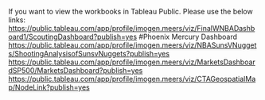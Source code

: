 If you want to view the workbooks in Tableau Public. Please use the below links:
https://public.tableau.com/app/profile/imogen.meers/viz/FinalWNBADashboard1/ScoutingDashboard?publish=yes #Phoenix Mercury Dashboard
https://public.tableau.com/app/profile/imogen.meers/viz/NBASunsVNuggets/ShootingAnalysisofSunsvNuggets?publish=yes
https://public.tableau.com/app/profile/imogen.meers/viz/MarketsDashboardSP500/MarketsDashboard?publish=yes
https://public.tableau.com/app/profile/imogen.meers/viz/CTAGeospatialMap/NodeLink?publish=yes
